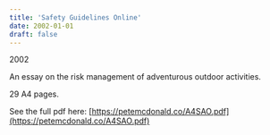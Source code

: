 ```yaml
---
title: 'Safety Guidelines Online'
date: 2002-01-01
draft: false
---
```

2002

An essay on the risk management of adventurous outdoor activities.

29 A4 pages.

See the full pdf here: [https://petemcdonald.co/A4SAO.pdf](https://petemcdonald.co/A4SAO.pdf)
